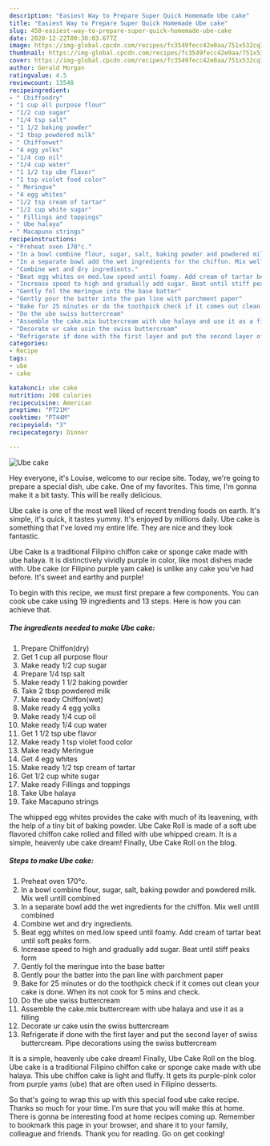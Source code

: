 ```yaml
---
description: "Easiest Way to Prepare Super Quick Homemade Ube cake"
title: "Easiest Way to Prepare Super Quick Homemade Ube cake"
slug: 450-easiest-way-to-prepare-super-quick-homemade-ube-cake
date: 2020-12-22T00:38:03.677Z
image: https://img-global.cpcdn.com/recipes/fc3549fecc42e0aa/751x532cq70/ube-cake-recipe-main-photo.jpg
thumbnail: https://img-global.cpcdn.com/recipes/fc3549fecc42e0aa/751x532cq70/ube-cake-recipe-main-photo.jpg
cover: https://img-global.cpcdn.com/recipes/fc3549fecc42e0aa/751x532cq70/ube-cake-recipe-main-photo.jpg
author: Gerald Morgan
ratingvalue: 4.5
reviewcount: 13548
recipeingredient:
- " Chiffondry"
- "1 cup all purpose flour"
- "1/2 cup sugar"
- "1/4 tsp salt"
- "1 1/2 baking powder"
- "2 tbsp powdered milk"
- " Chiffonwet"
- "4 egg yolks"
- "1/4 cup oil"
- "1/4 cup water"
- "1 1/2 tsp ube flavor"
- "1 tsp violet food color"
- " Meringue"
- "4 egg whites"
- "1/2 tsp cream of tartar"
- "1/2 cup white sugar"
- " Fillings and toppings"
- " Ube halaya"
- " Macapuno strings"
recipeinstructions:
- "Preheat oven 170°c."
- "In a bowl combine flour, sugar, salt, baking powder and powdered milk. Mix well untill combined"
- "In a separate bowl add the wet ingredients for the chiffon. Mix well untill combined"
- "Combine wet and dry ingredients."
- "Beat egg whites on med.low speed until foamy. Add cream of tartar beat until soft peaks form."
- "Increase speed to high and gradually add sugar. Beat until stiff peaks form"
- "Gently fol the meringue into the base batter"
- "Gently pour the batter into the pan line with parchment paper"
- "Bake for 25 minutes or do the toothpick check if it comes out clean your cake is done. When its not cook for 5 mins and check."
- "Do the ube swiss buttercream"
- "Assemble the cake.mix buttercream with ube halaya and use it as a filling"
- "Decorate ur cake usin the swiss buttercream"
- "Refrigerate if done with the first layer and put the second layer of swiss buttercream. Pipe decorations using the swiss buttercream"
categories:
- Recipe
tags:
- ube
- cake

katakunci: ube cake 
nutrition: 208 calories
recipecuisine: American
preptime: "PT21M"
cooktime: "PT44M"
recipeyield: "3"
recipecategory: Dinner

---
```



![Ube cake](https://img-global.cpcdn.com/recipes/fc3549fecc42e0aa/751x532cq70/ube-cake-recipe-main-photo.jpg)

Hey everyone, it's Louise, welcome to our recipe site. Today, we're going to prepare a special dish, ube cake. One of my favorites. This time, I'm gonna make it a bit tasty. This will be really delicious.

Ube cake is one of the most well liked of recent trending foods on earth. It's simple, it's quick, it tastes yummy. It's enjoyed by millions daily. Ube cake is something that I've loved my entire life. They are nice and they look fantastic.

Ube Cake is a traditional Filipino chiffon cake or sponge cake made with ube halaya. It is distinctively vividly purple in color, like most dishes made with. Ube cake (or Filipino purple yam cake) is unlike any cake you&#39;ve had before. It&#39;s sweet and earthy and purple!


To begin with this recipe, we must first prepare a few components. You can cook ube cake using 19 ingredients and 13 steps. Here is how you can achieve that.

<!--inarticleads1-->

##### The ingredients needed to make Ube cake:

1. Prepare  Chiffon(dry)
1. Get 1 cup all purpose flour
1. Make ready 1/2 cup sugar
1. Prepare 1/4 tsp salt
1. Make ready 1 1/2 baking powder
1. Take 2 tbsp powdered milk
1. Make ready  Chiffon(wet)
1. Make ready 4 egg yolks
1. Make ready 1/4 cup oil
1. Make ready 1/4 cup water
1. Get 1 1/2 tsp ube flavor
1. Make ready 1 tsp violet food color
1. Make ready  Meringue
1. Get 4 egg whites
1. Make ready 1/2 tsp cream of tartar
1. Get 1/2 cup white sugar
1. Make ready  Fillings and toppings
1. Take  Ube halaya
1. Take  Macapuno strings


The whipped egg whites provides the cake with much of its leavening, with the help of a tiny bit of baking powder. Ube Cake Roll is made of a soft ube flavored chiffon cake rolled and filled with ube whipped cream. It is a simple, heavenly ube cake dream! Finally, Ube Cake Roll on the blog. 

<!--inarticleads2-->

##### Steps to make Ube cake:

1. Preheat oven 170°c.
1. In a bowl combine flour, sugar, salt, baking powder and powdered milk. Mix well untill combined
1. In a separate bowl add the wet ingredients for the chiffon. Mix well untill combined
1. Combine wet and dry ingredients.
1. Beat egg whites on med.low speed until foamy. Add cream of tartar beat until soft peaks form.
1. Increase speed to high and gradually add sugar. Beat until stiff peaks form
1. Gently fol the meringue into the base batter
1. Gently pour the batter into the pan line with parchment paper
1. Bake for 25 minutes or do the toothpick check if it comes out clean your cake is done. When its not cook for 5 mins and check.
1. Do the ube swiss buttercream
1. Assemble the cake.mix buttercream with ube halaya and use it as a filling
1. Decorate ur cake usin the swiss buttercream
1. Refrigerate if done with the first layer and put the second layer of swiss buttercream. Pipe decorations using the swiss buttercream


It is a simple, heavenly ube cake dream! Finally, Ube Cake Roll on the blog. Ube cake is a traditional Filipino chiffon cake or sponge cake made with ube halaya. This ube chiffon cake is light and fluffy. It gets its purple-pink color from purple yams (ube) that are often used in Filipino desserts. 

So that's going to wrap this up with this special food ube cake recipe. Thanks so much for your time. I'm sure that you will make this at home. There is gonna be interesting food at home recipes coming up. Remember to bookmark this page in your browser, and share it to your family, colleague and friends. Thank you for reading. Go on get cooking!
